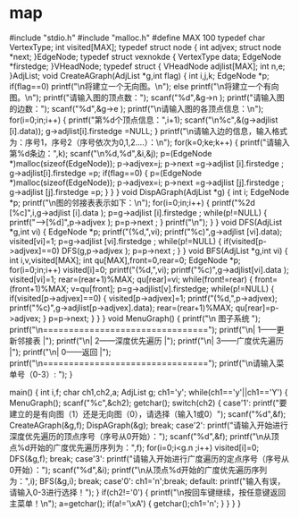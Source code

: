 # map
#include "stdio.h"
#include "malloc.h"
#define MAX 100
typedef char VertexType;
int visited[MAX];
typedef struct node
{
  int adjvex;
  struct node *next;
}EdgeNode;
typedef struct vexnokde
{
  VertexType data;
  EdgeNode *firstedge;
}VHeadNode;
typedef struct
{
  VHeadNode adjlist[MAX];
  int n,e;
}AdjList;
void CreateAGraph(AdjList *g,int flag)
{
  int i,j,k;
  EdgeNode *p;
  if(flag==0)
	  printf("\n将建立一个无向图。\n");
  else
	  printf("\n将建立一个有向图。\n");
  printf("请输入图的顶点数：");
  scanf("%d",&g->n );
  printf("请输入图的边数：");
  scanf("%d",&g->e );
  printf("\n请输入图的各顶点信息：\n");
  for(i=0;i<g->n;i++)
  {
    printf("第%d个顶点信息：",i+1);
	scanf("\n%c",&(g->adjlist [i].data));
	g->adjlist[i].firstedge =NULL;
  }
  printf("\n请输入边的信息，输入格式为：序号1，序号2（序号依次为0,1,2....）：\n");
  for(k=0;k<g->e;k++)
  {
    printf("请输入第%d条边：",k);
	scanf("\n%d,%d",&i,&j);
	p=(EdgeNode *)malloc(sizeof(EdgeNode));
	p->adjvex=j;
	p->next =g->adjlist [i].firstedge ;
	g->adjlist[i].firstedge =p;
	if(flag==0)
	{
	  p=(EdgeNode *)malloc(sizeof(EdgeNode));
	  p->adjvex=i;
	  p->next =g->adjlist [j].firstedge ;
	  g->adjlist [j].firstedge =p;
	}
  }
}
void DispAGraph(AdjList *g)
{
  int i;
  EdgeNode *p;
  printf("\n图的邻接表表示如下：\n");
  for(i=0;i<g->n;i++)
  {
	  printf("%2d [%c]",i,g->adjlist [i].data );
	  p=g->adjlist [i].firstedge ;
	  while(p!=NULL)
	  {
	    printf("-->[%d]",p->adjvex );
		p=p->next ;
	  }
	  printf("\n");
  }
}
void DFS(AdjList *g,int vi)
{
  EdgeNode *p;
  printf("(%d,",vi);
  printf("%c)",g->adjlist [vi].data);
  visited[vi]=1;
  p=g->adjlist [vi].firstedge ;
  while(p!=NULL)
  {
    if(visited[p->adjvex]==0)
		DFS(g,p->adjvex );
	p=p->next ;
  }
}
void BFS(AdjList *g,int vi)
{
  int i,v,visited[MAX];
  int qu[MAX],front=0,rear=0;
  EdgeNode *p;
  for(i=0;i<g->n;i++)
	  visited[i]=0;
  printf("(%d,",vi);
  printf("%c)",g->adjlist[vi].data );
  visited[vi]=1;
  rear=(rear+1)%MAX;
  qu[rear]=vi;
  while(front!=rear)
  {
    front=(front+1)%MAX;
	v=qu[front];
	p=g->adjlist[v].firstedge;
	while(p!=NULL)
	{
	  if(visited[p->adjvex]==0)
	  {
	    visited[p->adjvex]=1;
		printf("(%d,",p->adjvex);
		printf("%c)",g->adjlist[p->adjvex].data);
		rear=(rear+1)%MAX;
		qu[rear]=p->adjvex;
	  }
	  p=p->next;
	}
  }
}
void MenuGraph()
{
  printf("\n       图子系统 ");
	printf("\n================================");
	printf("\n| 1——更新邻接表              |");
	printf("\n| 2——深度优先遍历            |");
	printf("\n| 3——广度优先遍历            |");
	printf("\n| 0——返回                    |");
	printf("\n================================");
	printf("\n请输入菜单号（0-3）: ");
}

main()
{
  int i,f;
  char ch1,ch2,a;
  AdjList g;
  ch1='y';
  while(ch1=='y'||ch1=='Y')
  {
    MenuGraph();
	scanf("%c",&ch2);
	getchar();
	switch(ch2)
	{
	  case'1':
		  printf("要建立的是有向图（1）还是无向图（0），请选择（输入1或0）");
		  scanf("%d",&f);
		  CreateAGraph(&g,f);
		  DispAGraph(&g);
		  break;
	  case'2':
		  printf("请输入开始进行深度优先遍历的顶点序号（序号从0开始）：");
		  scanf("%d",&f);
		  printf("\n从顶点%d开始的广度优先遍历序列为：",f);
		  for(i=0;i<g.n ;i++)
			  visited[i]=0;
		  DFS(&g,f);
		  break;
	  case'3':
		  printf("请输入开始进行广度遍历的定点序号（序号从0开始）：");
		  scanf("%d",&i);
		  printf("\n从顶点%d开始的广度优先遍历序列为：",i);
		  BFS(&g,i);
		  break;
	  case'0':
		  ch1='n';break;
	  default:
		  printf("输入有误，请输入0-3进行选择！");
	}
	if(ch2!='0')
	{
	  printf("\n按回车键继续，按任意键返回主菜单！\n");
	  a=getchar();
	  if(a!='\xA')
	  {
	    getchar();ch1='n';
	  }
	}
  }
}
